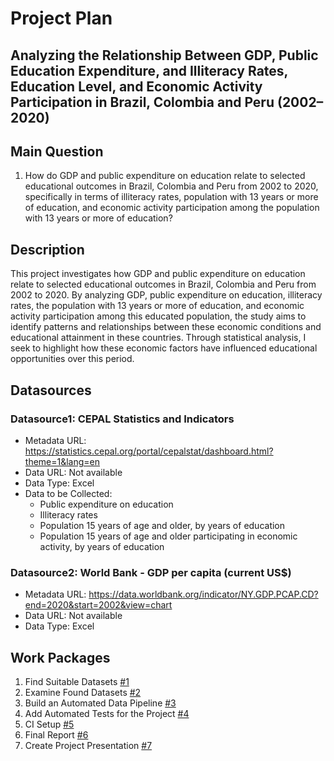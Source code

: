 # Project Plan

## Analyzing the Relationship Between GDP, Public Education Expenditure, and Illiteracy Rates, Education Level, and Economic Activity Participation in Brazil, Colombia and Peru (2002–2020)
<!-- Give your project a short title. -->

## Main Question

<!-- Think about one main question you want to answer based on the data. -->
1. How do GDP and public expenditure on education relate to selected educational outcomes in Brazil, Colombia and Peru from 2002 to 2020, specifically in terms of illiteracy rates, population with 13 years or more of education, and economic activity participation among the population with 13 years or more of education?

## Description 

<!-- Describe your data science project in max. 200 words. Consider writing about why and how you attempt it. -->

This project investigates how GDP and public expenditure on education relate to selected educational outcomes in Brazil, Colombia and Peru from 2002 to 2020. By analyzing GDP, public expenditure on education, illiteracy rates, the population with 13 years or more of education, and economic activity participation among this educated population, the study aims to identify patterns and relationships between these economic conditions and educational attainment in these countries. Through statistical analysis, I seek to highlight how these economic factors have influenced educational opportunities over this period.

## Datasources

<!-- Describe each datasources you plan to use in a section. Use the prefic "DatasourceX" where X is the id of the datasource. -->

### Datasource1: CEPAL Statistics and Indicators
* Metadata URL: https://statistics.cepal.org/portal/cepalstat/dashboard.html?theme=1&lang=en
* Data URL: Not available
* Data Type: Excel
* Data to be Collected:
  - Public expenditure on education
  - Illiteracy rates
  - Population 15 years of age and older, by years of education
  - Population 15 years of age and older participating in economic activity, by years of education

### Datasource2: World Bank - GDP per capita (current US$)
* Metadata URL: https://data.worldbank.org/indicator/NY.GDP.PCAP.CD?end=2020&start=2002&view=chart
* Data URL: Not available
* Data Type: Excel

## Work Packages

<!-- List of work packages ordered sequentially, each pointing to an issue with more details. -->

1. Find Suitable Datasets [#1][i1]
2. Examine Found Datasets [#2][i2]
3. Build an Automated Data Pipeline [#3][i3]
4. Add Automated Tests for the Project [#4][i4]
5. CI Setup [#5][i5]
6. Final Report [#6][i6]
7. Create Project Presentation [#7][i7]

[i1]: https://github.com/canberkarc/education-and-americas/issues/1
[i2]: https://github.com/canberkarc/education-and-americas/issues/2
[i3]: https://github.com/canberkarc/education-and-americas/issues/3
[i4]: https://github.com/canberkarc/education-and-americas/issues/4
[i5]: https://github.com/canberkarc/education-and-americas/issues/5
[i6]: https://github.com/canberkarc/education-and-americas/issues/6
[i7]: https://github.com/canberkarc/education-and-americas/issues/7
